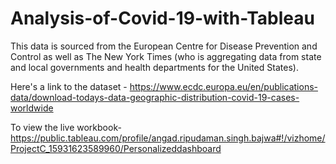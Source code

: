 # Analysis-of-Covid-19-with-Tableau

This data is sourced from the European Centre for Disease Prevention and Control as well as The New York Times (who is aggregating data from state and local governments and health departments for the United States).

Here's a link to the dataset - https://www.ecdc.europa.eu/en/publications-data/download-todays-data-geographic-distribution-covid-19-cases-worldwide

To view the live workbook- https://public.tableau.com/profile/angad.ripudaman.singh.bajwa#!/vizhome/ProjectC_15931623589960/Personalizeddashboard
